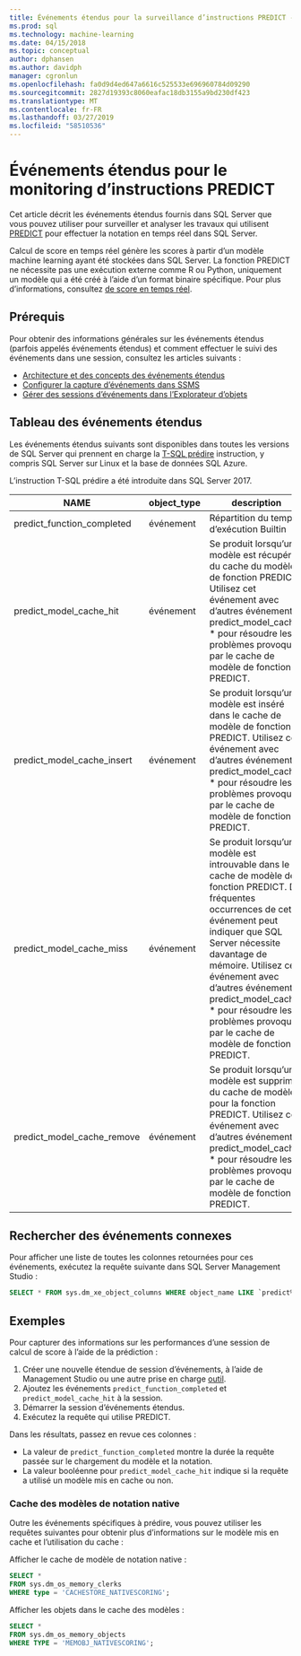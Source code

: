 ```yaml
---
title: Événements étendus pour la surveillance d’instructions PREDICT - SQL Server Machine Learning Services
ms.prod: sql
ms.technology: machine-learning
ms.date: 04/15/2018
ms.topic: conceptual
author: dphansen
ms.author: davidph
manager: cgronlun
ms.openlocfilehash: fa0d9d4ed647a6616c525533e696960784d09290
ms.sourcegitcommit: 2827d19393c8060eafac18db3155a9bd230df423
ms.translationtype: MT
ms.contentlocale: fr-FR
ms.lasthandoff: 03/27/2019
ms.locfileid: "58510536"
---
```

# <a name="extended-events-for-monitoring-predict-statements"></a>Événements étendus pour le monitoring d’instructions PREDICT

Cet article décrit les événements étendus fournis dans SQL Server que vous pouvez utiliser pour surveiller et analyser les travaux qui utilisent [PREDICT](https://docs.microsoft.com/sql/t-sql/queries/predict-transact-sql) pour effectuer la notation en temps réel dans SQL Server.

Calcul de score en temps réel génère les scores à partir d’un modèle machine learning ayant été stockées dans SQL Server. La fonction PREDICT ne nécessite pas une exécution externe comme R ou Python, uniquement un modèle qui a été créé à l’aide d’un format binaire spécifique. Pour plus d’informations, consultez [de score en temps réel](https://docs.microsoft.com/sql/advanced-analytics/real-time-scoring).

## <a name="prerequisites"></a>Prérequis

Pour obtenir des informations générales sur les événements étendus (parfois appelés événements étendus) et comment effectuer le suivi des événements dans une session, consultez les articles suivants :

+ [Architecture et des concepts des événements étendus](https://docs.microsoft.com/sql/relational-databases/extended-events/extended-events)
+ [Configurer la capture d’événements dans SSMS](https://docs.microsoft.com/sql/relational-databases/extended-events/quick-start-extended-events-in-sql-server)
+ [Gérer des sessions d’événements dans l’Explorateur d’objets](https://docs.microsoft.com/sql/relational-databases/extended-events/manage-event-sessions-in-the-object-explorer)

## <a name="table-of-extended-events"></a>Tableau des événements étendus

Les événements étendus suivants sont disponibles dans toutes les versions de SQL Server qui prennent en charge la [T-SQL prédire](https://docs.microsoft.com/sql/t-sql/queries/predict-transact-sql) instruction, y compris SQL Server sur Linux et la base de données SQL Azure. 

L’instruction T-SQL prédire a été introduite dans SQL Server 2017. 

|NAME |object_type|description| 
|----|----|----|
|predict_function_completed |événement  |Répartition du temps d’exécution Builtin|
|predict_model_cache_hit |événement|Se produit lorsqu’un modèle est récupéré du cache du modèle de fonction PREDICT. Utilisez cet événement avec d’autres événements predict_model_cache_ * pour résoudre les problèmes provoqués par le cache de modèle de fonction PREDICT.|
|predict_model_cache_insert |événement  |   Se produit lorsqu’un modèle est inséré dans le cache de modèle de fonction PREDICT. Utilisez cet événement avec d’autres événements predict_model_cache_ * pour résoudre les problèmes provoqués par le cache de modèle de fonction PREDICT.    |
|predict_model_cache_miss   |événement|Se produit lorsqu’un modèle est introuvable dans le cache de modèle de fonction PREDICT. De fréquentes occurrences de cet événement peut indiquer que SQL Server nécessite davantage de mémoire. Utilisez cet événement avec d’autres événements predict_model_cache_ * pour résoudre les problèmes provoqués par le cache de modèle de fonction PREDICT.|
|predict_model_cache_remove |événement| Se produit lorsqu’un modèle est supprimé du cache de modèle pour la fonction PREDICT. Utilisez cet événement avec d’autres événements predict_model_cache_ * pour résoudre les problèmes provoqués par le cache de modèle de fonction PREDICT.|

## <a name="query-for-related-events"></a>Rechercher des événements connexes

Pour afficher une liste de toutes les colonnes retournées pour ces événements, exécutez la requête suivante dans SQL Server Management Studio :

```sql
SELECT * FROM sys.dm_xe_object_columns WHERE object_name LIKE `predict%'
```

## <a name="examples"></a>Exemples

Pour capturer des informations sur les performances d’une session de calcul de score à l’aide de la prédiction :

1. Créer une nouvelle étendue de session d’événements, à l’aide de Management Studio ou une autre prise en charge [outil](https://docs.microsoft.com/sql/relational-databases/extended-events/extended-events-tools).
2. Ajoutez les événements `predict_function_completed` et `predict_model_cache_hit` à la session.
3. Démarrer la session d’événements étendus.
4. Exécutez la requête qui utilise PREDICT.

Dans les résultats, passez en revue ces colonnes :

+ La valeur de `predict_function_completed` montre la durée la requête passée sur le chargement du modèle et la notation.
+ La valeur booléenne pour `predict_model_cache_hit` indique si la requête a utilisé un modèle mis en cache ou non. 

### <a name="native-scoring-model-cache"></a>Cache des modèles de notation native

Outre les événements spécifiques à prédire, vous pouvez utiliser les requêtes suivantes pour obtenir plus d’informations sur le modèle mis en cache et l’utilisation du cache :

Afficher le cache de modèle de notation native :

```sql
SELECT *
FROM sys.dm_os_memory_clerks
WHERE type = 'CACHESTORE_NATIVESCORING';
```

Afficher les objets dans le cache des modèles :

```sql
SELECT *
FROM sys.dm_os_memory_objects
WHERE TYPE = 'MEMOBJ_NATIVESCORING';
```

